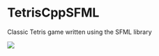 # TetrisCppSFML
Classic Tetris game written using the SFML library

![](https://imgur.com/vSul0El.png)
